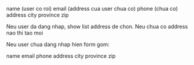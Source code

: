 name (user co roi)
email (address cua user chua co)
phone (chua co)
address
city
province
zip

Neu user da dang nhap, show list address de chon. Neu chua co address nao thi tao moi

Neu user chua dang nhap hien form gom:

name
email
phone
address
city
province
zip
